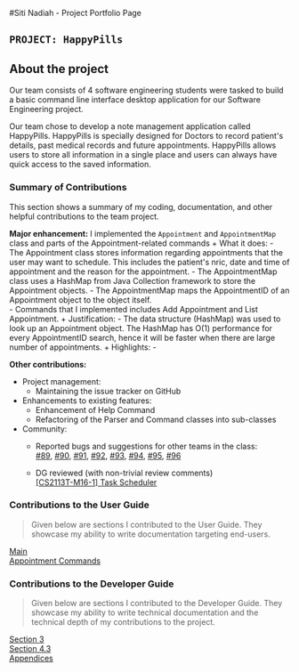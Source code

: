 #Siti Nadiah - Project Portfolio Page

## `PROJECT: HappyPills`

## About the project
Our team consists of 4 software engineering students were tasked to build a basic command line interface desktop 
application for our Software Engineering project.

Our team chose to develop a note management application called HappyPills. HappyPills is specially designed for 
Doctors to record patient's details, past medical records and future appointments. HappyPills allows users
to store all information in a single place and users can always have quick access to the saved information.

### Summary of Contributions
This section shows a summary of my coding, documentation, and other helpful contributions to the team project.

**Major enhancement:** I implemented the `Appointment` and `AppointmentMap` class and parts of the Appointment-related commands
    + What it does:
        - The Appointment class stores information regarding appointments that the user may want to schedule. This includes 
        the patient's nric, date and time of appointment and the reason for the appointment. 
        - The AppointmentMap class uses a HashMap from Java Collection framework to store the Appointment objects. 
        - The AppointmentMap maps the AppointmentID of an Appointment object to the object itself.   
        - Commands that I implemented includes Add Appointment and List Appointment. 
    + Justification: 
        - The data structure (HashMap) was used to look up an Appointment object. The HashMap has O(1) performance for every AppointmentID 
        search, hence it will be faster when there are large number of appointments.
    + Highlights: 
        - 

**Other contributions:**
- Project management:
    + Maintaining the issue tracker on GitHub
- Enhancements to existing features:
    + Enhancement of Help Command
    + Refactoring of the Parser and Command classes into sub-classes
- Community:
    + Reported bugs and suggestions for other teams in the class:  
    [#89](https://github.com/AY1920S2-CS2113-T15-4/tp/issues/89),
    [#90](https://github.com/AY1920S2-CS2113-T15-4/tp/issues/90), 
    [#91](https://github.com/AY1920S2-CS2113-T15-4/tp/issues/91),
    [#92](https://github.com/AY1920S2-CS2113-T15-4/tp/issues/92),
    [#93](https://github.com/AY1920S2-CS2113-T15-4/tp/issues/93),
    [#94](https://github.com/AY1920S2-CS2113-T15-4/tp/issues/94),
    [#95](https://github.com/AY1920S2-CS2113-T15-4/tp/issues/95),
    [#96](https://github.com/AY1920S2-CS2113-T15-4/tp/issues/96)
  
    + DG reviewed (with non-trivial review comments)  
    [[CS2113T-M16-1] Task Scheduler](https://github.com/nus-cs2113-AY1920S2/tp/pull/7)
    
### Contributions to the User Guide
> Given below are sections I contributed to the User Guide. 
> They showcase my ability to write documentation targeting end-users.

[Main](https://github.com/AY1920S2-CS2113T-T12-2/tp/blob/master/docs/UserGuide.md)  
[Appointment Commands](https://github.com/AY1920S2-CS2113T-T12-2/tp/blob/master/docs/UserGuide-Appointment.md)

### Contributions to the Developer Guide
> Given below are sections I contributed to the Developer Guide. 
> They showcase my ability to write technical documentation and the technical depth of my contributions to the project.

[Section 3](https://ay1920s2-cs2113t-t12-2.github.io/tp/DeveloperGuide.html#3-design)  
[Section 4.3](https://github.com/AY1920S2-CS2113T-T12-2/tp/blob/master/docs/DeveloperGuide.md#43-appointment-scheduling-feature)  
[Appendices](https://github.com/AY1920S2-CS2113T-T12-2/tp/blob/master/docs/DeveloperGuide.md#43-user-prompting)  